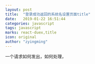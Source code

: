 ```yaml
---
layout: post
title:  "登录成功返回的系统名设置页面title"
date:   2019-01-22 16:51:44
categories: javascript
tags: javascript
marks: react-duex,title
icon: original
author: "zyingming"
---
```

一个请求如何发出，如何处理，